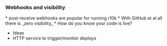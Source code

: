 ### Webhooks and visibility

<aside class="notes">
  * post-receive webhooks are popular for running r10k
  * With GitHub et al all there is _zero visibility_
  * How do you know your code is live?

  * Ideas
  * HTTP service to trigger/monitor deploys
</aside>
